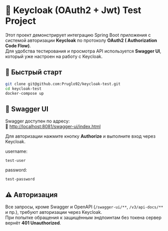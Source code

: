 # 🔐 Keycloak (OAuth2 + Jwt) Test Project

Этот проект демонстрирует интеграцию Spring Boot приложения с системой авторизации **Keycloak** по протоколу **OAuth2 (
Authorization Code Flow)**.  
Для удобства тестирования и просмотра API используется **Swagger UI**, который уже настроен на работу с Keycloak.

## 🚀 Быстрый старт

```bash
git clone git@github.com:Pruglo92/keycloak-test.git
cd keycloak-test
docker-compose up
```

## 🧪 Swagger UI

Swagger доступен по адресу:  
🔗 [http://localhost:8081/swagger-ui/index.html](http://localhost:8081/swagger-ui/index.html)

Для авторизации нажмите кнопку **Authorize** и выполните вход через Keycloak.

username: 
```credentials
test-user
```
password:
```credentials
test-password
```

## ⚠️ Авторизация

Все запросы, кроме Swagger и OpenAPI (`/swagger-ui/**`, `/v3/api-docs/**` и пр.), требуют авторизации через Keycloak.  
При попытке обращения к защищённым эндпоинтам без токена сервер вернёт **401 Unauthorized**.
